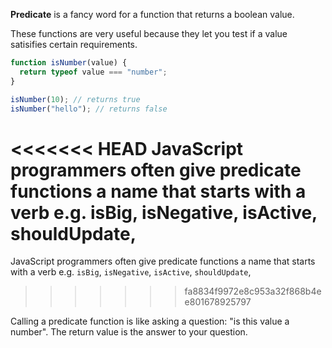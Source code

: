 **Predicate** is a fancy word for a function that returns a boolean value.

These functions are very useful because they let you test if a value satisifies certain requirements.

```js
function isNumber(value) {
  return typeof value === "number";
}

isNumber(10); // returns true
isNumber("hello"); // returns false
```

<<<<<<< HEAD
JavaScript programmers often give predicate functions a name that starts with a verb e.g. isBig, isNegative, isActive, shouldUpdate,
=======
JavaScript programmers often give predicate functions a name that starts with a verb e.g. `isBig`, `isNegative`, `isActive`, `shouldUpdate`,
>>>>>>> fa8834f9972e8c953a32f868b4ee801678925797

Calling a predicate function is like asking a question: "is this value a number". The return value is the answer to your question.
